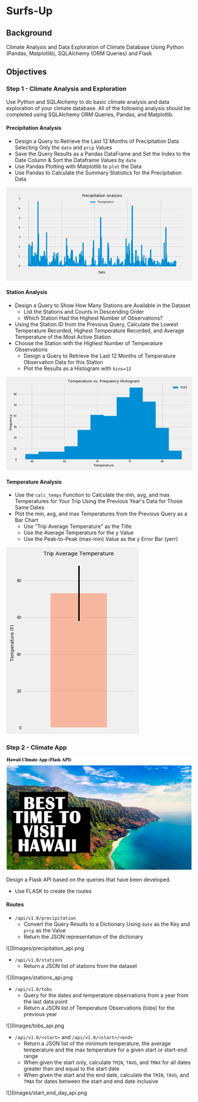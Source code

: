 # Surfs-Up


## Background

Climate Analysis and Data Exploration of Climate Database Using Python (Pandas, Matplotlib), SQLAlchemy (ORM Queries) and Flask


## Objectives

### Step 1 - Climate Analysis and Exploration

Use Python and SQLAlchemy to do basic climate analysis and data exploration of your climate database. All of the following analysis should be completed using SQLAlchemy ORM Queries, Pandas, and Matplotlib.

#### Precipitation Analysis

* Design a Query to Retrieve the Last 12 Months of Precipitation Data Selecting Only the `date` and `prcp` Values
* Save the Query Results as a Pandas DataFrame and Set the Index to the Date Column & Sort the Dataframe Values by `date`
* Use Pandas Plotting with Matplotlib to `plot` the Data
* Use Pandas to Calculate the Summary Statistics for the Precipitation Data

![](Images/precipitation.png)

#### Station Analysis

* Design a Query to Show How Many Stations are Available in the Dataset
    * List the Stations and Counts in Descending Order
    * Which Station Had the Highest Number of Observations?
* Using the Station ID from the Previous Query, Calculate the Lowest Temperature Recorded, Highest Temperature Recorded, and Average Temperature of the Most Active Station
* Choose the Station with the Highest Number of Temperature Observations
    * Design a Query to Retrieve the Last 12 Months of Temperature Observation Data for this Station
    * Plot the Results as a Histogram with `bins=12`

![](Images/temperature_vs_frequency.png)

#### Temperature Analysis

* Use the `calc_temps` Function to Calculate the min, avg, and max Temperatures for Your Trip Using the Previous Year's Data for Those Same Dates
* Plot the min, avg, and max Temperatures from the Previous Query as a Bar Chart
    * Use "Trip Average Temperature" as the Title
    * Use the Average Temperature for the y Value
    * Use the Peak-to-Peak (max-min) Value as the y Error Bar (yerr)

![](Images/trip_average_temperature.png)


### Step 2 - Climate App

![](Images/Hawaii%20Climate%20App%20(Flask%20API).png)

Design a Flask API based on the queries that have been developed.
* Use FLASK to create the routes

#### Routes
* `/api/v1.0/precipitation`
  * Convert the Query Results to a Dictionary Using `date` as the Key and `prcp` as the Value
  * Return the JSON representation of the dictionary

![](Images/precipitation_api.png

* `/api/v1.0/stations`
  * Return a JSON list of stations from the dataset

![](Images/stations_api.png

* `/api/v1.0/tobs`
  * Query for the dates and temperature observations from a year from the last data point
  * Return a JSON list of Temperature Observations (tobs) for the previous year

![](Images/tobs_api.png

* `/api/v1.0/<start>` and `/api/v1.0/<start>/<end>`
  * Return a JSON list of the minimum temperature, the average temperature and the max temperature for a given start or start-end range
  * When given the start only, calculate `TMIN`, `TAVG`, and `TMAX` for all dates greater than and equal to the start date
  * When given the start and the end date, calculate the `TMIN`, `TAVG`, and `TMAX` for dates between the start and end date inclusive

![](Images/start_end_day_api.png